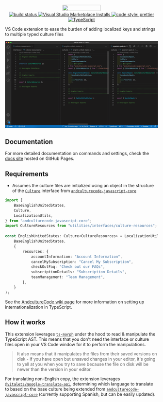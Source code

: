 <p align="center">
    <img src="https://raw.githubusercontent.com/brandongregoryscott/kazoo/main/documentation/static/assets/banner.png" width="50%" height="50%"/>
    <br/>
    <a href="https://github.com/brandongregoryscott/kazoo/actions/workflows/build.yaml">
        <img alt="build status" src="https://github.com/brandongregoryscott/kazoo/actions/workflows/build.yaml/badge.svg"/>
    </a>
    <a href="https://marketplace.visualstudio.com/items?itemName=brandongregoryscott.kazoo">
        <img alt="Visual Studio Marketplace Installs" src="https://img.shields.io/visual-studio-marketplace/i/brandongregoryscott.kazoo.svg?style=flat-square"/>
    </a>
    <a href="https://github.com/prettier/prettier">
        <img alt="code style: prettier" src="https://img.shields.io/badge/code_style-prettier-ff69b4.svg?style=flat-square"/>
    </a>
    <a href="http://www.typescriptlang.org/">
        <img alt="TypeScript" src="https://img.shields.io/badge/%3C%2F%3E-TypeScript-%230074c1.svg"/>
    </a>
</p>

VS Code extension to ease the burden of adding localized keys and strings to multiple typed culture files

![Add key to interface and translation to culture files](documentation/static/assets/examples/add-key-and-translation.gif)

## Documentation

For more detailed documentation on commands and settings, check the [docs site](https://brandongregoryscott.github.io/kazoo) hosted on GitHub Pages.

## Requirements

-   Assumes the culture files are initialized using an object in the structure of the [`Culture`](https://github.com/AndcultureCode/AndcultureCode.JavaScript.Core/blob/main/src/interfaces/culture.ts) interface from [`andculturecode-javascript-core`](https://github.com/AndcultureCode/AndcultureCode.JavaScript.Core)

```ts
import {
    BaseEnglishUnitedStates,
    Culture,
    LocalizationUtils,
} from "andculturecode-javascript-core";
import CultureResources from "utilities/interfaces/culture-resources";

const EnglishUnitedStates: Culture<CultureResources> = LocalizationUtils.cultureFactory(
    BaseEnglishUnitedStates,
    {
        resources: {
            accountInformation: "Account Information",
            cancelMySubscription: "Cancel My Subscription",
            checkOutFaq: "Check out our FAQs",
            subscriptionDetails: "Subscription Details",
            teamManagement: "Team Management",
        },
    }
);
```

See the [AndcultureCode wiki page](<https://github.com/AndcultureCode/AndcultureCode.JavaScript.Core/wiki/Internationalization-(i18n)>) for more information on setting up internationalization in TypeScript.

## How it works

This extension leverages [`ts-morph`](https://github.com/dsherret/ts-morph) under the hood to read & manipulate the TypeScript AST. This means that you don't need the interface or culture files open in your VS Code window for it to perform the manipulations.

> It also means that it manipulates the files from their saved versions on disk - if you have open but unsaved changes in your editor, it's going to yell at you when you try to save because the file on disk will be newer than the version in your editor.

For translating non-English copy, the extension leverages [`@vitalets/google-translate-api`](https://github.com/vitalets/google-translate-api), determining which language to translate to based on the base culture being extended from [`andculturecode-javascript-core`](https://github.com/AndcultureCode/AndcultureCode.JavaScript.Core) (currently supporting Spanish, but can be easily updated).
